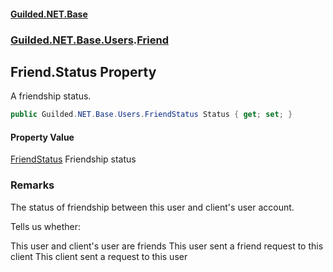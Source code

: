 
#### [Guilded.NET.Base](index 'index')
### [Guilded.NET.Base.Users](index#Guilded_NET_Base_Users 'Guilded.NET.Base.Users').[Friend](Friend 'Guilded.NET.Base.Users.Friend')
## Friend.Status Property
A friendship status.  
```csharp
public Guilded.NET.Base.Users.FriendStatus Status { get; set; }
```

#### Property Value
[FriendStatus](FriendStatus 'Guilded.NET.Base.Users.FriendStatus')
Friendship status
### Remarks
The status of friendship between this user and client's user account.



Tells us whether:

<list type="bullet">
  <item>This user and client's user are friends</item>
  <item>This user sent a friend request to this client</item>
  <item>This client sent a request to this user</item>
</list>
